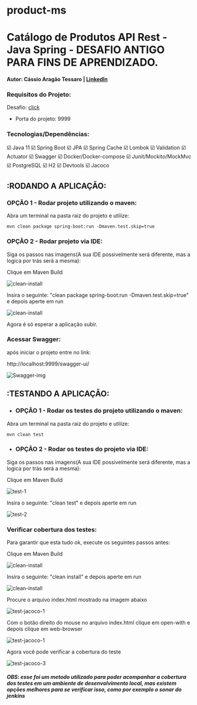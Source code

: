 # product-ms

# Catálogo de Produtos API Rest - Java Spring - DESAFIO ANTIGO PARA FINS DE APRENDIZADO.

#### Autor: Cássio Aragão Tessaro | [LinkedIn](https://www.linkedin.com/in/ctessaro/)

### Requisitos do Projeto:

Desafio: [click](/desafio/desafio.md)

- Porta do projeto: 9999

### Tecnologias/Dependências:

:ballot_box_with_check: Java 11
:ballot_box_with_check: Spring Boot
:ballot_box_with_check: JPA
:ballot_box_with_check: Spring Cache
:ballot_box_with_check: Lombok
:ballot_box_with_check: Validation
:ballot_box_with_check: Actuator
:ballot_box_with_check: Swagger
:ballot_box_with_check: Docker/Docker-compose
:ballot_box_with_check: Junit/Mockito/MockMvc
:ballot_box_with_check: PostgreSQL
:ballot_box_with_check: H2
:ballot_box_with_check: Devtools
:ballot_box_with_check: Jacoco

## :RODANDO A APLICAÇÃO:

### OPÇÃO 1 - Rodar projeto utilizando o maven:

Abra um terminal na pasta raiz do projeto e utilize:

```shell
mvn clean package spring-boot:run -Dmaven.test.skip=true
```

### OPÇÃO 2 - Rodar projeto via IDE:

Siga os passos nas imagens(A sua IDE possivelmente será diferente, mas a logica por trás será a mesma):

Clique em Maven Build

![clean-install](/desafio/assets/clean-install.png)

Insira o seguinte: "clean package spring-boot:run -Dmaven.test.skip=true" e depois aperte em run

![clean-install](/desafio/assets/clean-install-2.png)

Agora é só esperar a aplicação subir.

### Acessar Swagger:

após iniciar o projeto entre no link:

http://localhost:9999/swagger-ui/

![Swagger-img](/desafio/assets/Swagger.png)

## :TESTANDO A APLICAÇÃO:

- ### OPÇÃO 1 - Rodar os testes do projeto utilizando o maven:

Abra um terminal na pasta raiz do projeto e utilize:

```shell
mvn clean test
```

- ### OPÇÃO 2 - Rodar os testes do projeto via IDE:

Siga os passos nas imagens(A sua IDE possivelmente será diferente, mas a logica por trás será a mesma):

Clique em Maven Build

![test-1](/desafio/assets/test3.png)

Insira o seguinte: "clean test" e depois aperte em run

![test-2](/desafio/assets/test4.png)

### Verificar cobertura dos testes:

Para garantir que esta tudo ok, execute os seguintes passos antes:

Clique em Maven Build

![clean-install](/desafio/assets/clean-install.png)

Insira o seguinte: "clean install" e depois aperte em run

![clean-install](/desafio/assets/clean-install-3.png)

Procure o arquivo index.html mostrado na imagem abaixo

![test-jacoco-1](/desafio/assets/test-jacoco-1.png)

Com o botão direito do mouse no arquivo index.html clique em open-with e depois clique em web-browser

![test-jacoco-1](/desafio/assets/test-jacoco-2.png)

Agora você pode verificar a cobertura do teste

![test-jacoco-3](/desafio/assets/test-jacoco-3.png)

##### OBS: esse foi um metodo utilizado para poder acompanhar a cobertura dos testes em um ambiente de desenvolvimento local, mas existem opções melhores para se verificar isso, como por exemplo o sonar do jenkins
